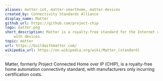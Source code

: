 ```yaml
---
aliases: matter-iot, matter-smarthome, matter-devices
created_by: Connectivity Standards Alliance
display_name: Matter
github_url: https://github.com/project-chip
logo: matter.png
short_description: Matter is a royalty-free standard for the Internet of Things to unify how to interact 
    with devices.
topic: matter
url: https://buildwithmatter.com/
wikipedia_url: https://en.wikipedia.org/wiki/Matter_(standard)
---
```

Matter, formerly Project Connected Home over IP (CHIP), is a royalty-free home automation connectivity standard, with manufacturers only incurring certification costs.